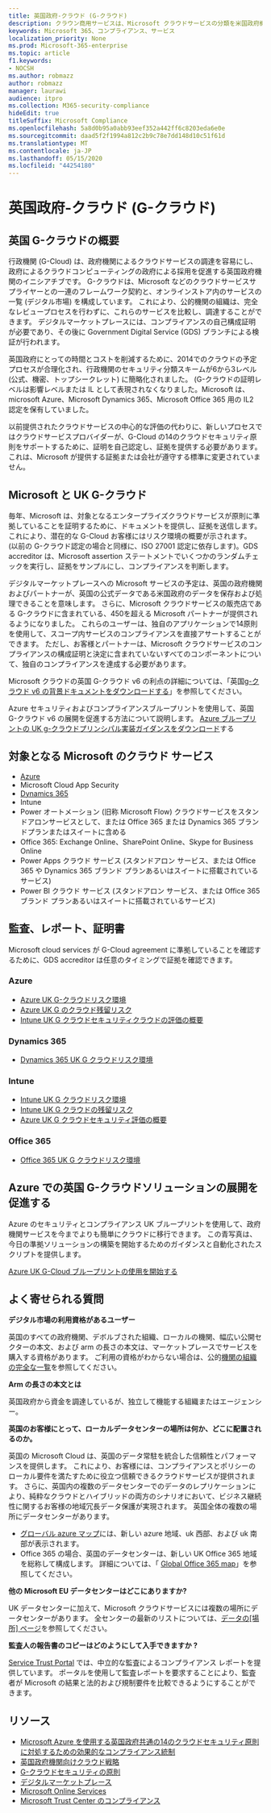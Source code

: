 ```yaml
---
title: 英国政府-クラウド (G-クラウド)
description: クラウン商用サービスは、Microsoft クラウドサービスの分類を米国政府機関に更新します。
keywords: Microsoft 365、コンプライアンス、サービス
localization_priority: None
ms.prod: Microsoft-365-enterprise
ms.topic: article
f1.keywords:
- NOCSH
ms.author: robmazz
author: robmazz
manager: laurawi
audience: itpro
ms.collection: M365-security-compliance
hideEdit: true
titleSuffix: Microsoft Compliance
ms.openlocfilehash: 5a8d0b95a0abb93eef352a442ff6c8203eda6e0e
ms.sourcegitcommit: daad5f2f1994a812c2b9c78e7dd148d10c51f61d
ms.translationtype: MT
ms.contentlocale: ja-JP
ms.lasthandoff: 05/15/2020
ms.locfileid: "44254180"
---
```

# <a name="united-kingdom-government-cloud-g-cloud"></a>英国政府-クラウド (G-クラウド)

## <a name="uk-g-cloud-overview"></a>英国 G-クラウドの概要

行政機関 (G-Cloud) は、政府機関によるクラウドサービスの調達を容易にし、政府によるクラウドコンピューティングの政府による採用を促進する英国政府機関のイニシアチブです。 G-クラウドは、Microsoft などのクラウドサービスサプライヤーとの一連のフレームワーク契約と、オンラインストア内のサービスの一覧 (デジタル市場) を構成しています。 これにより、公的機関の組織は、完全なレビュープロセスを行わずに、これらのサービスを比較し、調達することができます。 デジタルマーケットプレースには、コンプライアンスの自己構成証明が必要であり、その後に Government Digital Service (GDS) ブランチによる検証が行われます。

英国政府にとっての時間とコストを削減するために、2014でのクラウドの予定プロセスが合理化され、行政機関のセキュリティ分類スキームが6から3レベル (公式、機密、トップシークレット) に簡略化されました。 (G-クラウドの証明レベルは影響レベルまたは IL として表現されなくなりました。Microsoft は、microsoft Azure、Microsoft Dynamics 365、Microsoft Office 365 用の IL2 認定を保有していました。

以前提供されたクラウドサービスの中心的な評価の代わりに、新しいプロセスではクラウドサービスプロバイダーが、G-Cloud の14のクラウドセキュリティ原則をサポートするために、証明を自己認定し、証拠を提供する必要があります。 これは、Microsoft が提供する証拠または会社が遵守する標準に変更されていません。

## <a name="microsoft-and-uk-g-cloud"></a>Microsoft と UK G-クラウド

毎年、Microsoft は、対象となるエンタープライズクラウドサービスが原則に準拠していることを証明するために、ドキュメントを提供し、証拠を送信します。これにより、潜在的な G-Cloud お客様にはリスク環境の概要が示されます。 (以前の G-クラウド認定の場合と同様に、ISO 27001 認定に依存します)。GDS accreditor は、Microsoft assertion ステートメントでいくつかのランダムチェックを実行し、証拠をサンプルにし、コンプライアンスを判断します。

デジタルマーケットプレースへの Microsoft サービスの予定は、英国の政府機関およびパートナーが、英国の公式データである米国政府のデータを保存および処理できることを意味します。 さらに、Microsoft クラウドサービスの販売店である G-クラウドに含まれている、450を超える Microsoft パートナーが提供されるようになりました。 これらのユーザーは、独自のアプリケーションで14原則を使用して、スコープ内サービスのコンプライアンスを直接アサートすることができます。 ただし、お客様とパートナーは、Microsoft クラウドサービスのコンプライアンスの構成証明と決定に含まれていないすべてのコンポーネントについて、独自のコンプライアンスを達成する必要があります。

Microsoft クラウドの英国 G-クラウド v6 の利点の詳細については、「英国[g-クラウド v6 の背景ドキュメントをダウンロードする](https://aka.ms/uk-g-cloud_backgrounder)」を参照してください。

Azure セキュリティおよびコンプライアンスブループリントを使用して、英国 G-クラウド v6 の展開を促進する方法について説明します。 [Azure ブループリントの UK g-クラウドプリンシパル実装ガイダンスをダウンロード](https://servicetrust.microsoft.com/ViewPage/Blueprint?command=Download&downloadType=Document&downloadId=c3804aba-03a7-4d21-88ad-d9bbe5314a00&docTab=fc060920-cdb8-11e7-bacf-0bf52b09d912_UK_G-Cloud_Blueprint)する

## <a name="microsoft-in-scope-cloud-services"></a>対象となる Microsoft のクラウド サービス

- [Azure](https://aka.ms/AzureCompliance)
- Microsoft Cloud App Security
- [Dynamics 365](https://aka.ms/d365-compliance-list)
- Intune
- Power オートメーション (旧称 Microsoft Flow) クラウドサービスをスタンドアロンサービスとして、または Office 365 または Dynamics 365 ブランドプランまたはスイートに含める
- Office 365: Exchange Online、SharePoint Online、Skype for Business Online
- Power Apps クラウド サービス (スタンドアロン サービス、または Office 365 や Dynamics 365 ブランド プランあるいはスイートに搭載されているサービス)
- Power BI クラウド サービス (スタンドアロン サービス、または Office 365 ブランド プランあるいはスイートに搭載されているサービス)

## <a name="audits-reports-and-certificates"></a>監査、レポート、証明書

Microsoft cloud services が G-Cloud agreement に準拠していることを確認するために、GDS accreditor は任意のタイミングで証拠を確認できます。

### <a name="azure"></a>Azure

- [Azure UK G-クラウドリスク環境](https://go.microsoft.com/fwlink/?linkid=2099702)
- [Azure UK G のクラウド残留リスク](https://go.microsoft.com/fwlink/?linkid=2099497)
- [Intune UK G クラウドセキュリティクラウドの評価の概要](https://go.microsoft.com/fwlink/?linkid=2099703)

### <a name="dynamics-365"></a>Dynamics 365

- [Dynamics 365 UK G クラウドリスク環境](https://go.microsoft.com/fwlink/?linkid=2099702)

### <a name="intune"></a>Intune

- [Intune UK G クラウドリスク環境](https://go.microsoft.com/fwlink/?linkid=2099702)
- [Intune UK G クラウドの残留リスク](https://aka.ms/IntuneUKGCloudResidualRisk)
- [Azure UK G クラウドセキュリティ評価の概要](https://aka.ms/IntuneUKGCloudSecurityAssessmentSummary)

### <a name="office-365"></a>Office 365

- [Office 365 UK G クラウドリスク環境](https://go.microsoft.com/fwlink/?linkid=2099702)

## <a name="accelerate-your-deployment-of-uk-g-cloud-solutions-on-azure"></a>Azure での英国 G-クラウドソリューションの展開を促進する

Azure のセキュリティとコンプライアンス UK ブループリントを使用して、政府機関サービスを今までよりも簡単にクラウドに移行できます。 この青写真は、今日の準拠ソリューションの構築を開始するためのガイダンスと自動化されたスクリプトを提供します。

[Azure UK G-Cloud ブループリントの使用を開始する](https://aka.ms/ukofficialblueprint)

## <a name="frequently-asked-questions"></a>よく寄せられる質問

**デジタル市場の利用資格があるユーザー**

英国のすべての政府機関、デボルブされた組織、ローカルの機関、幅広い公開セクターの本文、および arm の長さの本文は、マーケットプレースでサービスを購入する資格があります。 ご利用の資格がわからない場合は、公的[機関の組織の完全な一覧](https://www.gov.uk/government/publications/public-sector-organisations-eligible-to-use-cloudstore)を参照してください。

**Arm の長さの本文とは**

英国政府から資金を調達しているが、独立して機能する組織またはエージェンシー。

**英国のお客様にとって、ローカルデータセンターの場所は何か、どこに配置されるのか。**

英国の Microsoft Cloud は、英国のデータ常駐を統合した信頼性とパフォーマンスを提供します。 これにより、お客様には、コンプライアンスとポリシーのローカル要件を満たすために役立つ信頼できるクラウドサービスが提供されます。 さらに、英国内の複数のデータセンターでのデータのレプリケーションにより、純粋なクラウドとハイブリッドの両方のシナリオにおいて、ビジネス継続性に関するお客様の地域冗長データ保護が実現されます。 英国全体の複数の場所にデータセンターがあります。

- [グローバル azure マップ](https://azuredatacentermap.azurewebsites.net/)には、新しい azure 地域、uk 西部、および uk 南部が表示されます。
- Office 365 の場合、英国のデータセンターは、新しい UK Office 365 地域を総称して構成します。 詳細については、「 [Global Office 365 map](https://o365datacentermap.azurewebsites.net/)」を参照してください。

**他の Microsoft EU データセンターはどこにありますか?**

UK データセンターに加えて、Microsoft クラウドサービスには複数の場所にデータセンターがあります。 全センターの最新のリストについては、[データの[場所] ページ](https://www.microsoft.com/TrustCenter/Privacy/where-your-data-is-located)を参照してください。

**監査人の報告書のコピーはどのようにして入手できますか ?**

[Service Trust Portal](https://docs.microsoft.com/microsoft-365/compliance/get-started-with-service-trust-portal) では、中立的な監査によるコンプライアンス レポートを提供しています。 ポータルを使用して監査レポートを要求することにより、監査者が Microsoft の結果と法的および規制要件を比較できるようにすることができます。

## <a name="resources"></a>リソース

- [Microsoft Azure を使用する英国政府共通の14のクラウドセキュリティ原則に対処するための効果的なコンプライアンス統制](https://aka.ms/complianceuk)
- [英国政府機関向けクラウド戦略](https://aka.ms/UK_govt_cloud_strategy)
- [G-クラウドセキュリティの原則](https://aka.ms/UK-G-Cloud)
- [デジタルマーケットプレース](https://www.digitalmarketplace.service.gov.uk/)
- [Microsoft Online Services](https://aka.ms/Online-Services-Terms)
- [Microsoft Trust Center のコンプライアンス](https://www.microsoft.com/trust-center/compliance/compliance-overview)
